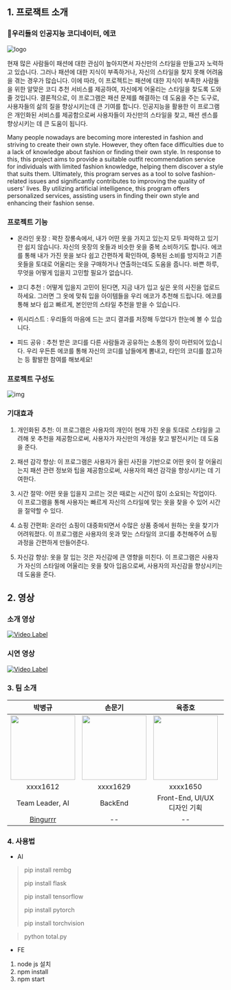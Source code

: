 ## 1. 프로잭트 소개

### 🤖우리들의 인공지능 코디네이터, 에코

![logo](https://user-images.githubusercontent.com/39684697/228563151-e887fbc1-b4a5-49a8-91f9-edfae858d107.png)

현재 많은 사람들이 패션에 대한 관심이 높아지면서 자신만의 스타일을 만들고자 노력하고 있습니다. 그러나 패션에 대한 지식이 부족하거나, 자신의 스타일을 찾지 못해 어려움을 겪는 경우가 많습니다. 이에 따라, 이 프로젝트는 패션에 대한 지식이 부족한 사람들을 위한 알맞은 코디 추천 서비스를 제공하여, 자신에게 어울리는 스타일을 찾도록 도와줄 것입니다. 결론적으로, 이 프로그램은 패션 문제를 해결하는 데 도움을 주는 도구로, 사용자들의 삶의 질을 향상시키는데 큰 기여를 합니다. 인공지능을 활용한 이 프로그램은 개인화된 서비스를 제공함으로써 사용자들이 자신만의 스타일을 찾고, 패션 센스를 향상시키는 데 큰 도움이 됩니다.

Many people nowadays are becoming more interested in fashion and striving to create their own style. However, they often face difficulties due to a lack of knowledge about fashion or finding their own style. In response to this, this project aims to provide a suitable outfit recommendation service for individuals with limited fashion knowledge, helping them discover a style that suits them. Ultimately, this program serves as a tool to solve fashion-related issues and significantly contributes to improving the quality of users' lives. By utilizing artificial intelligence, this program offers personalized services, assisting users in finding their own style and enhancing their fashion sense.




### 프로젝트 기능

- 온라인 옷장 : 꽉찬 장롱속에서, 내가 어떤 옷을 가지고 있는지 모두 파악하고 있기란 쉽지 않습니다. 자신의 옷장의 옷들과 비슷한 옷을 중복 소비하기도 합니다.  에코를 통해 내가 가진 옷을 보다 쉽고 간편하게 확인하여, 중복된 소비를 방지하고 기존 옷들을 토대로 어울리는 옷을 구매하거나 연출하는데도 도움을 줍니다. 바쁜 하루, 무엇을 어떻게 입을지 고민할 필요가 없습니다.

- 코디 추천 : 어떻게 입을지 고민이 된다면, 지금 내가 입고 싶은 옷의 사진을 업로드 하세요. 그러면 그 옷에 맞춰 입을 아이템들을 우리 에코가 추천해 드립니다. 에코를 통해 보다 쉽고 빠르게, 본인만의 스타일 추천을 받을 수 있습니다.

- 위시리스트 : 우리들의 마음에 드는 코디 결과를 저장해 두었다가 한눈에 볼 수 있습니다.

- 피드 공유 : 추천 받은 코디를 다른 사람들과 공유하는 소통의 장이 마련되어 있습니다. 우리 우든튼 에코를 통해 자신의 코디를 남들에게 뽐내고, 타인의 코디를 참고하는 등 활발한 참여를 해보세요!

### 프로젝트 구성도 



![img](https://user-images.githubusercontent.com/39543006/240625405-f7540a0d-60cf-4c40-8f33-eb72e2d0766f.png)



### 기대효과

1. 개인화된 추천: 이 프로그램은 사용자의 개인이 현재 가진 옷을 토대로 스타일을 고려해 옷 추천을 제공함으로써, 사용자가 자신만의 개성을 찾고 발전시키는 데 도움을 준다.

2. 패션 감각 향상: 이 프로그램은 사용자가 올린 사진을 기반으로 어떤 옷이 잘 어울리는지 패션 관련 정보와 팁을 제공함으로써, 사용자의 패션 감각을 향상시키는 데 기여한다.

3. 시간 절약: 어떤 옷을 입을지 고르는 것은 때로는 시간이 많이 소요되는 작업이다. 이 프로그램을 통해 사용자는 빠르게 자신의 스타일에 맞는 옷을 찾을 수 있어 시간을 절약할 수 있다.

4. 쇼핑 간편화: 온라인 쇼핑이 대중화되면서 수많은 상품 중에서 원하는 옷을 찾기가 어려워졌다. 이 프로그램은 사용자의 옷과 맞는 스타일의 코디를 추천해주어 쇼핑 과정을 간편하게 만들어준다.

5. 자신감 향상: 옷을 잘 입는 것은 자신감에 큰 영향을 미친다. 이 프로그램은 사용자가 자신의 스타일에 어울리는 옷을 찾아 입음으로써, 사용자의 자신감을 향상시키는 데 도움을 준다.


## 2. 영상


### 소개 영상 

[![Video Label](https://user-images.githubusercontent.com/39543006/240617380-12ac43df-39df-41ef-bbcf-b12dccfbdf16.png)](https://www.youtube.com/watch?v=JwrWO7jmpOc)

###  시연 영상


[![Video Label](https://user-images.githubusercontent.com/39543006/240619937-13e83a8c-60d1-46e0-b955-3ba4625caffb.png)](https://www.youtube.com/watch?v=0equyv7iduU)



### 3. 팀 소개

|박병규|손문기|육종호|김재민|
|:---:|:---:|:---:|:---:|
|<img width="150px" height="150px" src="https://avatars.githubusercontent.com/u/39543006?v=4">|<img width="150px" height="150px" src="https://user-images.githubusercontent.com/39684860/228559034-982cf6f3-403f-44d1-9995-523c69c939db.jpg">|<img width="150px" height="150px" src="https://user-images.githubusercontent.com/39684697/228556629-900760fa-ca27-4361-83bd-dde1c50f8208.jpeg">|<img width="150px" height="150px" src="https://user-images.githubusercontent.com/39516729/228560315-113e897b-68d4-4044-bba0-dfe2a4e2bd20.jpg">|--|
|xxxx1612|xxxx1629|xxxx1650|xxxx1592|
|Team Leader, AI|BackEnd|Front-End, UI/UX 디자인 기획|BackEnd|
|[Bingurrr](https://github.com/Bingurrr)|--|--|--|


### 4. 사용법




- AI

> pip install rembg
> 
> pip install flask
> 
> pip install tensorflow
> 
> pip install pytorch
> 
> pip install torchvision

> python total.py 

- FE
1. node js  설치
2. npm install
3. npm start
